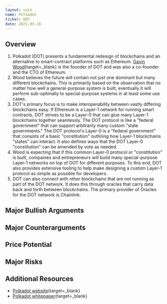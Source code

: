 ```yaml
---
layout: coin
name: Polkadot
ticker: DOT
date: 2021-03-16
---
```


## Overview

1. Polkadot (DOT) presents a fundamental redesign of blockchains and an alternative to smart-contract platforms such as Ethereum. [Gavin Wood](https://en.wikipedia.org/wiki/Gavin_Wood){target=\_blank} is the founder of DOT and was also a co-founder and the CTO of Ethereum.
1. Wood believes the future will contain not just one dominant but many different blockchains. This is primarily based on the observation that no matter how well a general-purpose system is built, eventually it will perform sub-optimally to special-purpose systems in at least some use cases.
1. DOT's primary focus is to make interoperability between vastly differing blockchains easy. If Ethereum is a Layer-1 network for running smart contracts, DOT strives to be a Layer-0 that can glue many Layer-1 blockchains together seamlessly. The DOT protocol is like a "federal government" that can support arbitrarily many custom "state governments." The DOT protocol's Layer-0 is a "federal government" that consists of a basic "constitution" outlining how Layer-1 blockchains "states" can interact. It also defines ways that the DOT Layer-0 "constitution" can be amended by vote as needed.
1. Wood is expecting that if this common Layer-0 protocol or "constitution" is built, companies and entrepreneurs will build many special-purpose Layer-1 networks on top of DOT for different purposes. To this end, DOT also provides extensive tooling to help make designing a custom Layer-1 protocol as simple as possible for developers.
1. DOT can also connect with other blockchains that are not running as part of the DOT network. It does this through oracles that carry data back and forth between blockchains. The primary provider of Oracles for the DOT network is Chainlink.

## Major Bullish Arguments

## Major Counterarguments

## Price Potential

## Major Risks

## Additional Resources

- [Polkadot website](https://polkadot.network/){target=\_blank}
- [Polkadot whitepaper](https://polkadot.network/PolkaDotPaper.pdf){target=\_blank}
